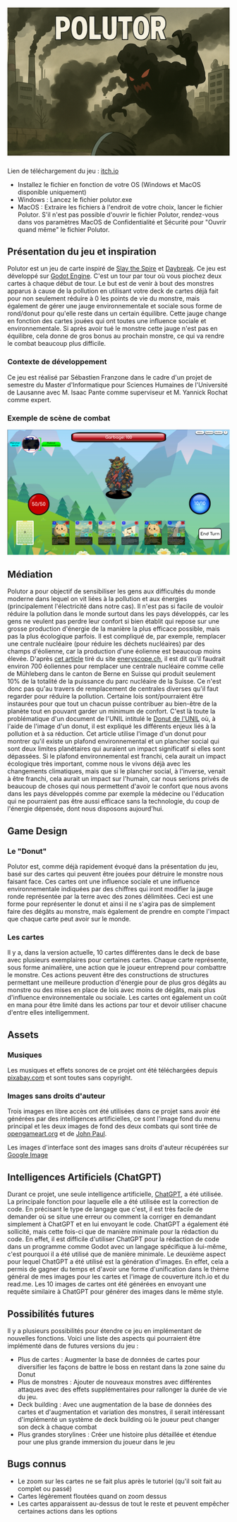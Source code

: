 # ![Polutor](./assets/background/titre.png)

Lien de téléchargement du jeu : [itch.io](https://tatsumakyy.itch.io/polutor)

- Installez le fichier en fonction de votre OS (Windows et MacOS disponible uniquement)
- Windows : Lancez le fichier polutor.exe
- MacOS : Extraire les fichiers à l'endroit de votre choix, lancer le fichier Polutor. S'il n'est pas possible d'ouvrir le fichier Polutor, rendez-vous dans vos paramètres MacOS de Confidentialité et Sécurité pour "Ouvrir quand même" le fichier Polutor.


## Présentation du jeu et inspiration

Polutor est un jeu de carte inspiré de [Slay the Spire](https://store.steampowered.com/app/646570/Slay_the_Spire/) et [Daybreak](https://www.daybreakgame.org/). Ce jeu est développé sur [Godot Engine](https://godotengine.org/). C'est un tour par tour où vous piochez deux cartes à chaque début de tour. Le but est de venir à bout des monstres apparus à cause de la pollution en utilisant votre deck de cartes déjà fait pour non seulement réduire à 0 les points de vie du monstre, mais également de gérer une jauge environnementale et sociale sous forme de rond/donut pour qu'elle reste dans un certain équilibre. Cette jauge change en fonction des cartes jouées qui ont toutes une influence sociale et environnementale. Si après avoir tué le monstre cette jauge n'est pas en équilibre, cela donne de gros bonus au prochain monstre, ce qui va rendre le combat beaucoup plus difficile.

### Contexte de développement

Ce jeu est réalisé par Sébastien Franzone dans le cadre d'un projet de semestre du Master d'Informatique pour Sciences Humaines de l'Université de Lausanne avec M. Isaac Pante comme superviseur et M. Yannick Rochat comme expert.

### Exemple de scène de combat

![Scène de combat](./assets/ReadMe/scene_combat2.png)

## Médiation

Polutor a pour objectif de sensibiliser les gens aux difficultés du monde moderne dans lequel on vit liées à la pollution et aux énergies (principalement l'électricité dans notre cas). Il n'est pas si facile de vouloir réduire la pollution dans le monde surtout dans les pays développés, car les gens ne veulent pas perdre leur confort si bien établit qui repose sur une grosse production d'énergie de la manière la plus efficace possible, mais pas la plus écologique parfois. Il est compliqué de, par exemple, remplacer une centrale nucléaire (pour réduire les déchets nucléaires) par des champs d'éolienne, car la production d'une éolienne est beaucoup moins élevée. D'après [cet article](https://www.energyscope.ch/fr/questions/combien-faut-il-deoliennes-pour-remplacer-une-centrale-nucleaire/) tiré du site [eneryscope.ch](www.energyscope.ch/fr), il est dit qu'il faudrait environ 700 éoliennes pour remplacer une centrale nucléaire comme celle de Mühleberg dans le canton de Berne en Suisse qui produit seulement 10% de la totalité de la puissance du parc nucléaire de la Suisse. Ce n'est donc pas qu'au travers de remplacement de centrales diverses qu'il faut regarder pour réduire la pollution. Certaine lois sont/pourraient être instaurées pour que tout un chacun puisse contribuer au bien-être de la planète tout en pouvant garder un minimum de confort. C'est là toute la problématique d'un document de l'UNIL intitulé le [Donut de l'UNIL](https://www.unil.ch/unil/fr/home/menuinst/universite/organisation-universite/unites-et-services/centre-de-competence-en-durabilite/articles-et-rapports/le-donut-de-l-unil.html) où, à l'aide de l'image d'un donut, il est expliqué les différents enjeux liés à la pollution et à sa réduction. Cet article utilise l'image d'un donut pour montrer qu'il existe un plafond environnemental et un plancher social qui sont deux limites planétaires qui auraient un impact significatif si elles sont dépassées. Si le plafond environnemental est franchi, cela aurait un impact écologique très important, comme nous le vivons déjà avec les changements climatiques, mais que si le plancher social, à l'inverse, venait à être franchi, cela aurait un impact sur l'humain, car nous serions privés de beaucoup de choses qui nous permettent d'avoir le confort que nous avons dans les pays développés comme par exemple la médecine ou l'éducation qui ne pourraient pas être aussi efficace sans la technologie, du coup de l'énergie dépensée, dont nous disposons aujourd'hui.

## Game Design

### Le "Donut"
Polutor est, comme déjà rapidement évoqué dans la présentation du jeu, basé sur des cartes qui peuvent être jouées pour détruire le monstre nous faisant face. Ces cartes ont une influence sociale et une influence environnementale indiquées par des chiffres qui iront modifier la jauge ronde représentée par la terre avec des zones délimitées. Ceci est une forme pour représenter le donut et ainsi il ne s'agira pas de simplement faire des dégâts au monstre, mais également de prendre en compte l'impact que chaque carte peut avoir sur le monde.

### Les cartes

Il y a, dans la version actuelle, 10 cartes différentes dans le deck de base avec plusieurs exemplaires pour certaines cartes. Chaque carte représente, sous forme animalière, une action que le joueur entreprend pour combattre le monstre. Ces actions peuvent être des constructions de structures permettant une meilleure production d'énergie pour de plus gros dégâts au monstre ou des mises en place de lois avec moins de dégâts, mais plus d'influence environnementale ou sociale. Les cartes ont également un coût en mana pour être limité dans les actions par tour et devoir utiliser chacune d'entre elles intelligemment.

## Assets

### Musiques

Les musiques et effets sonores de ce projet ont été téléchargées depuis [pixabay.com](https://pixabay.com/music/) et sont toutes sans copyright.

### Images sans droits d'auteur

Trois images en libre accès ont été utilisées dans ce projet sans avoir été générées par des intelligences artificielles, ce sont l'image fond du menu principal et les deux images de fond des deux combats qui sont tirée de [opengameart.org](https://opengameart.org/content/simple-nature-pixel-background-for-video-game) et de [John Paul](https://polonaise.artstation.com/projects/RYaN1r).

Les images d'interface sont des images sans droits d'auteur récupérées sur [Google Image](https://www.google.com/imghp?hl=en&authuser=1&ogbl)

## Intelligences Artificiels (ChatGPT)

Durant ce projet, une seule intelligence artificielle, [ChatGPT](https://chatgpt.com/), a été utilisée. La principale fonction pour laquelle elle a été utilisée est la correction de code. En précisant le type de langage que c'est, il est très facile de demander où se situe une erreur ou comment la corriger en demandant simplement à ChatGPT et en lui envoyant le code. ChatGPT a également été sollicité, mais cette fois-ci que de manière minimale pour la rédaction du code. En effet, il est difficile d'utiliser ChatGPT pour la rédaction de code dans un programme comme Godot avec un langage spécifique à lui-même, c'est pourquoi il a été utilisé que de manière minimale.
Le deuxième aspect pour lequel ChatGPT a été utilisé est la génération d'images. En effet, cela a permis de gagner du temps et d'avoir une forme d'unification dans le thème général de mes images pour les cartes et l'image de couverture itch.io et du read.me. Les 10 images de cartes ont été générées en envoyant une requête similaire à ChatGPT pour générer des images dans le même style.

## Possibilités futures

Il y a plusieurs possibilités pour étendre ce jeu en implémentant de nouvelles fonctions. Voici une liste des aspects qui pourraient être implémenté dans de futures versions du jeu :
- Plus de cartes : Augmenter la base de données de cartes pour diversifier les façons de battre le boss en restant dans la zone saine du Donut
- Plus de monstres : Ajouter de nouveaux monstres avec différentes attaques avec des effets supplémentaires pour rallonger la durée de vie du jeu.
- Deck building : Avec une augmentation de la base de données des cartes et d'augmentation et variation des monstres, il serait intéressant d'implémenté un système de deck building où le joueur peut changer son deck à chaque combat
- Plus grandes storylines : Créer une histoire plus détaillée et étendue pour une plus grande immersion du joueur dans le jeu

## Bugs connus

- Le zoom sur les cartes ne se fait plus après le tutoriel (qu'il soit fait au complet ou passé)
- Cartes légèrement floutées quand on zoom dessus
- Les cartes apparaissent au-dessus de tout le reste et peuvent empêcher certaines actions dans les options